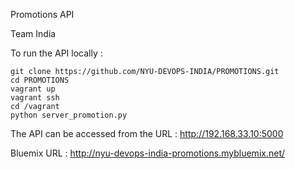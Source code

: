 Promotions API

Team India

To run the API locally : 

```{r, engine='bash', count_lines}
git clone https://github.com/NYU-DEVOPS-INDIA/PROMOTIONS.git
cd PROMOTIONS
vagrant up
vagrant ssh
cd /vagrant
python server_promotion.py
```

The API can be accessed from the URL : http://192.168.33.10:5000


Bluemix URL : http://nyu-devops-india-promotions.mybluemix.net/